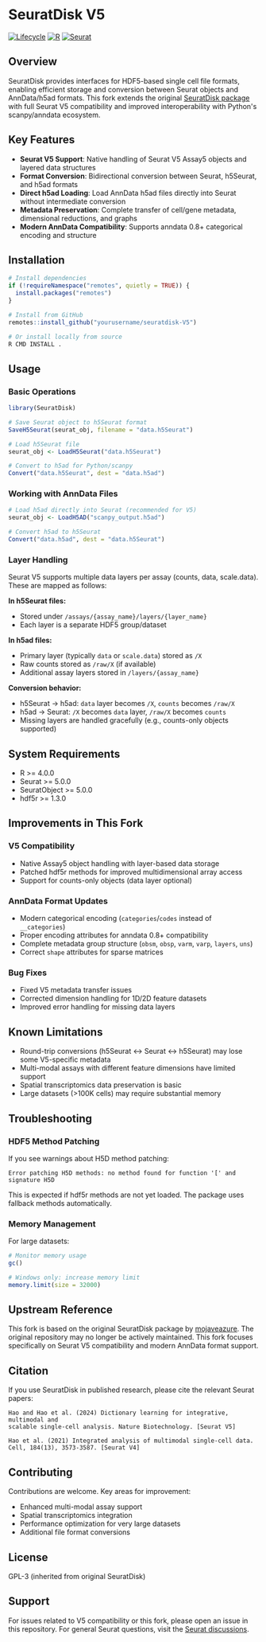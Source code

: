# SeuratDisk V5

[![Lifecycle](https://img.shields.io/badge/lifecycle-experimental-orange.svg)]()
[![R](https://img.shields.io/badge/R-%3E%3D4.0-blue.svg)]()
[![Seurat](https://img.shields.io/badge/Seurat-v5-green.svg)]()

## Overview

SeuratDisk provides interfaces for HDF5-based single cell file formats, enabling efficient storage and conversion between Seurat objects and AnnData/h5ad formats. This fork extends the original [SeuratDisk package](https://github.com/mojaveazure/seurat-disk) with full Seurat V5 compatibility and improved interoperability with Python's scanpy/anndata ecosystem.

## Key Features

- **Seurat V5 Support**: Native handling of Seurat V5 Assay5 objects and layered data structures
- **Format Conversion**: Bidirectional conversion between Seurat, h5Seurat, and h5ad formats
- **Direct h5ad Loading**: Load AnnData h5ad files directly into Seurat without intermediate conversion
- **Metadata Preservation**: Complete transfer of cell/gene metadata, dimensional reductions, and graphs
- **Modern AnnData Compatibility**: Supports anndata 0.8+ categorical encoding and structure

## Installation

```r
# Install dependencies
if (!requireNamespace("remotes", quietly = TRUE)) {
  install.packages("remotes")
}

# Install from GitHub
remotes::install_github("yourusername/seuratdisk-V5")

# Or install locally from source
R CMD INSTALL .
```

## Usage

### Basic Operations

```r
library(SeuratDisk)

# Save Seurat object to h5Seurat format
SaveH5Seurat(seurat_obj, filename = "data.h5Seurat")

# Load h5Seurat file
seurat_obj <- LoadH5Seurat("data.h5Seurat")

# Convert to h5ad for Python/scanpy
Convert("data.h5Seurat", dest = "data.h5ad")
```

### Working with AnnData Files

```r
# Load h5ad directly into Seurat (recommended for V5)
seurat_obj <- LoadH5AD("scanpy_output.h5ad")

# Convert h5ad to h5Seurat
Convert("data.h5ad", dest = "data.h5Seurat")
```

### Layer Handling

Seurat V5 supports multiple data layers per assay (counts, data, scale.data). These are mapped as follows:

**In h5Seurat files:**
- Stored under `/assays/{assay_name}/layers/{layer_name}`
- Each layer is a separate HDF5 group/dataset

**In h5ad files:**
- Primary layer (typically `data` or `scale.data`) stored as `/X`
- Raw counts stored as `/raw/X` (if available)
- Additional assay layers stored in `/layers/{assay_name}`

**Conversion behavior:**
- h5Seurat → h5ad: `data` layer becomes `/X`, `counts` becomes `/raw/X`
- h5ad → Seurat: `/X` becomes `data` layer, `/raw/X` becomes `counts`
- Missing layers are handled gracefully (e.g., counts-only objects supported)

## System Requirements

- R >= 4.0.0
- Seurat >= 5.0.0
- SeuratObject >= 5.0.0
- hdf5r >= 1.3.0

## Improvements in This Fork

### V5 Compatibility
- Native Assay5 object handling with layer-based data storage
- Patched hdf5r methods for improved multidimensional array access
- Support for counts-only objects (data layer optional)

### AnnData Format Updates
- Modern categorical encoding (`categories`/`codes` instead of `__categories`)
- Proper encoding attributes for anndata 0.8+ compatibility
- Complete metadata group structure (`obsm`, `obsp`, `varm`, `varp`, `layers`, `uns`)
- Correct `shape` attributes for sparse matrices

### Bug Fixes
- Fixed V5 metadata transfer issues
- Corrected dimension handling for 1D/2D feature datasets
- Improved error handling for missing data layers

## Known Limitations

- Round-trip conversions (h5Seurat ↔ Seurat ↔ h5Seurat) may lose some V5-specific metadata
- Multi-modal assays with different feature dimensions have limited support
- Spatial transcriptomics data preservation is basic
- Large datasets (>100K cells) may require substantial memory

## Troubleshooting

### HDF5 Method Patching

If you see warnings about H5D method patching:
```
Error patching H5D methods: no method found for function '[' and signature H5D
```
This is expected if hdf5r methods are not yet loaded. The package uses fallback methods automatically.

### Memory Management

For large datasets:
```r
# Monitor memory usage
gc()

# Windows only: increase memory limit
memory.limit(size = 32000)
```

## Upstream Reference

This fork is based on the original SeuratDisk package by [mojaveazure](https://github.com/mojaveazure/seurat-disk). The original repository may no longer be actively maintained. This fork focuses specifically on Seurat V5 compatibility and modern AnnData format support.

## Citation

If you use SeuratDisk in published research, please cite the relevant Seurat papers:

```
Hao and Hao et al. (2024) Dictionary learning for integrative, multimodal and
scalable single-cell analysis. Nature Biotechnology. [Seurat V5]

Hao et al. (2021) Integrated analysis of multimodal single-cell data.
Cell, 184(13), 3573-3587. [Seurat V4]
```

## Contributing

Contributions are welcome. Key areas for improvement:
- Enhanced multi-modal assay support
- Spatial transcriptomics integration
- Performance optimization for very large datasets
- Additional file format conversions

## License

GPL-3 (inherited from original SeuratDisk)

## Support

For issues related to V5 compatibility or this fork, please open an issue in this repository. For general Seurat questions, visit the [Seurat discussions](https://github.com/satijalab/seurat/discussions).
